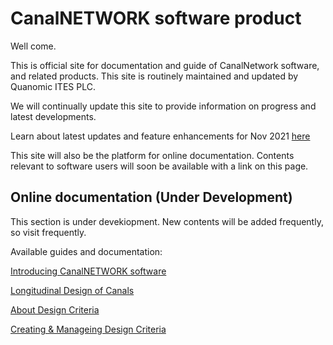 # CanalNETWORK software product
Well come.

This is official site for documentation and guide of CanalNetwork software, and related products. This site is routinely maintained and updated by Quanomic ITES PLC.

We will continually update this site to provide information on progress and latest developments.

Learn about latest updates and feature enhancements for Nov 2021 [here](updatenotesNov2021.md)

This site will also be the platform for online documentation. Contents relevant to software users will soon be available with a link on this page.

## Online documentation (Under Development)
This section is under devekiopment. New contents will be added frequently, so visit frequently.

Available guides and documentation:

[Introducing CanalNETWORK software](Introduction.md)

[Longitudinal Design of Canals](LongitudinalDesignOfRoutes.md)

[About Design Criteria](DesignCriteria/AboutDesignCriteria.md)

[Creating & Manageing Design Criteria](DesignCriteria/CreatingAndManagingDesignCriteria.md)


